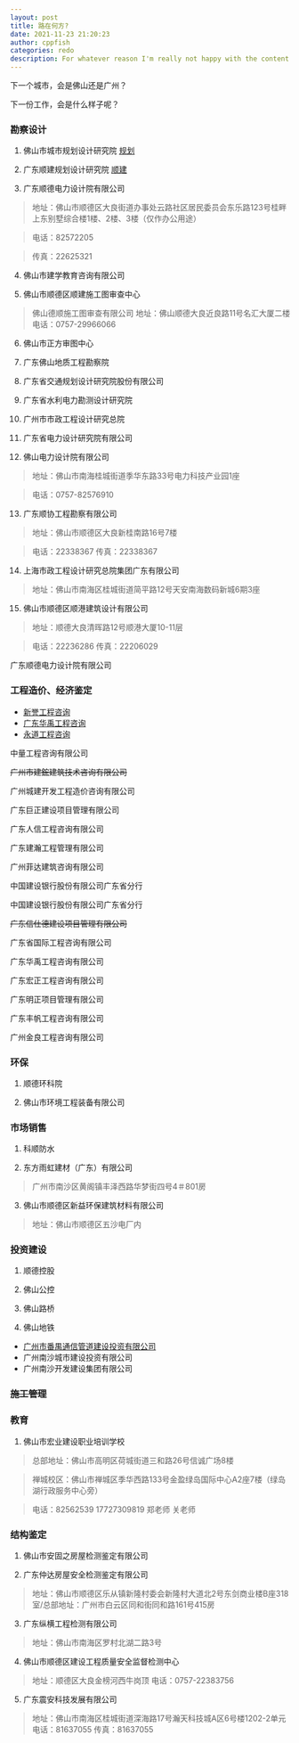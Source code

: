 ```yaml
---
layout: post
title: 路在何方?
date: 2021-11-23 21:20:23
author: cppfish
categories: redo
description: For whatever reason I'm really not happy with the content I've written in the past so I'm going to start over again, from scratch.
---
```



下一个城市，会是佛山还是广州？

下一份工作，会是什么样子呢？


### 勘察设计

1. 佛山市城市规划设计研究院 [规划](https://www.tianyancha.com/company/3037942157)

2. 广东顺建规划设计研究院 [顺建](http://www.sdpdi.com/ch/recruitment.asp)

3. 广东顺德电力设计院有限公司

>地址：佛山市顺德区大良街道办事处云路社区居民委员会东乐路123号桂畔上东别墅综合楼1楼、2楼、3楼（仅作办公用途）

>电话：82572205

>传真：22625321


4. 佛山市建学教育咨询有限公司

5. 佛山市顺德区顺建施工图审查中心  

>佛山德顺施工图审查有限公司
>地址：佛山顺德大良近良路11号名汇大厦二楼
>电话：0757-29966066

6. 佛山市正方审图中心

7. 广东佛山地质工程勘察院	


8. 广东省交通规划设计研究院股份有限公司

9. 广东省水利电力勘测设计研究院

10. 广州市市政工程设计研究总院

11. 广东省电力设计研究院有限公司

12. 佛山电力设计院有限公司

>地址：佛山市南海桂城街道季华东路33号电力科技产业园1座
 
>电话：0757-82576910


13. 广东顺协工程勘察有限公司

>地址：佛山市顺德区大良新桂南路16号7楼

>电话：22338367
>传真：22338367

14. 上海市政工程设计研究总院集团广东有限公司

>地址：佛山市南海区桂城街道简平路12号天安南海数码新城6期3座

15. 佛山市顺德区顺港建筑设计有限公司

>地址：顺德大良清晖路12号顺港大厦10-11层

>电话：22236286
>传真：22206029



广东顺德电力设计院有限公司









### 工程造价、经济鉴定

- [新誉工程咨询](http://www.xinyugczx.com/)
- [广东华禹工程咨询](https://www.hyzjs.com/)
- [永道工程咨询](http://agt.cn/)


中量工程咨询有限公司

~~广州市建鋐建筑技术咨询有限公司~~ 


广州城建开发工程造价咨询有限公司

广东巨正建设项目管理有限公司

广东人信工程咨询有限公司

广东建瀚工程管理有限公司

广州菲达建筑咨询有限公司

中国建设银行股份有限公司广东省分行

中国建设银行股份有限公司广东省分行

~~广东信仕德建设项目管理有限公司~~ 

广东省国际工程咨询有限公司

广东华禹工程咨询有限公司

广东宏正工程咨询有限公司

广东明正项目管理有限公司

广东丰帆工程咨询有限公司

广州金良工程咨询有限公司

### 环保

1. 顺德环科院

2. 佛山市环境工程装备有限公司

### 市场销售

1. 科顺防水

2. 东方雨虹建材（广东）有限公司
 
>广州市南沙区黄阁镇丰泽西路华梦街四号4＃801房


3. 佛山市顺德区新益环保建筑材料有限公司

>地址：佛山市顺德区五沙电厂内




### 投资建设

1. 顺德控股

2. 佛山公控

3. 佛山路桥

4. 佛山地铁

- [广州市番禺通信管道建设投资有限公司](http://pytxgd.com/go-index.html)
- 广州南沙城市建设投资有限公司
- 广州南沙开发建设集团有限公司

### ~~施工管理~~


### 教育


1. 佛山市宏业建设职业培训学校

>总部地址：佛山市高明区荷城街道三和路26号信诚广场8楼

>禅城校区：佛山市禅城区季华西路133号金盈绿岛国际中心A2座7楼（绿岛湖行政服务中心旁）

>电话：82562539 17727309819   郑老师 关老师

### 结构鉴定

1. 佛山市安固之房屋检测鉴定有限公司

2. 广东仲达房屋安全检测鉴定有限公司

>地址：佛山市顺德区乐从镇新隆村委会新隆村大道北2号东剑商业楼B座318室/总部地址：广州市白云区同和街同和路161号415房

3. 广东纵横工程检测有限公司

>地址：佛山市南海区罗村北湖二路3号

4. 佛山市顺德区建设工程质量安全监督检测中心
 
>地址：顺德区大良金榜河西牛岗顶
>电话：0757-22383756

5. 广东震安科技发展有限公司

>地址：佛山市南海区桂城街道深海路17号瀚天科技城A区6号楼1202-2单元
>电话：81637055    传真：81637055